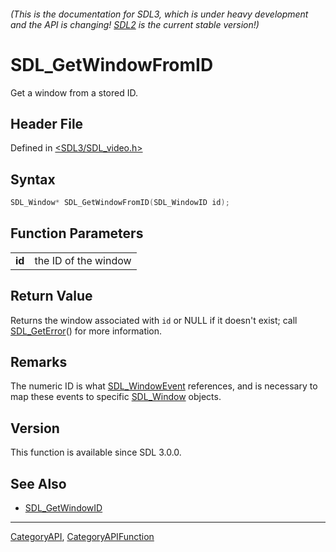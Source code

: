 ###### (This is the documentation for SDL3, which is under heavy development and the API is changing! [SDL2](https://wiki.libsdl.org/SDL2/) is the current stable version!)
# SDL_GetWindowFromID

Get a window from a stored ID.

## Header File

Defined in [<SDL3/SDL_video.h>](https://github.com/libsdl-org/SDL/blob/main/include/SDL3/SDL_video.h)

## Syntax

```c
SDL_Window* SDL_GetWindowFromID(SDL_WindowID id);

```

## Function Parameters

|            |                      |
| ---------- | -------------------- |
| **id**     | the ID of the window |

## Return Value

Returns the window associated with `id` or NULL if it doesn't exist; call
[SDL_GetError](SDL_GetError)() for more information.

## Remarks

The numeric ID is what [SDL_WindowEvent](SDL_WindowEvent) references, and
is necessary to map these events to specific [SDL_Window](SDL_Window)
objects.

## Version

This function is available since SDL 3.0.0.

## See Also

- [SDL_GetWindowID](SDL_GetWindowID)

----
[CategoryAPI](CategoryAPI), [CategoryAPIFunction](CategoryAPIFunction)

